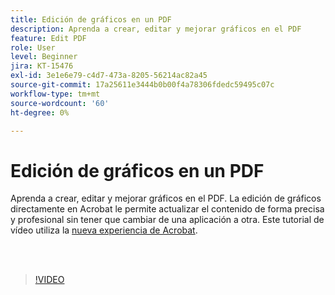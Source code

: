 ```yaml
---
title: Edición de gráficos en un PDF
description: Aprenda a crear, editar y mejorar gráficos en el PDF
feature: Edit PDF
role: User
level: Beginner
jira: KT-15476
exl-id: 3e1e6e79-c4d7-473a-8205-56214ac82a45
source-git-commit: 17a25611e3444b0b00f4a78306fdedc59495c07c
workflow-type: tm+mt
source-wordcount: '60'
ht-degree: 0%

---
```


# Edición de gráficos en un PDF

Aprenda a crear, editar y mejorar gráficos en el PDF. La edición de gráficos directamente en Acrobat le permite actualizar el contenido de forma precisa y profesional sin tener que cambiar de una aplicación a otra. Este tutorial de vídeo utiliza la [nueva experiencia de Acrobat](new-workspace.md).

<br> 

>[!VIDEO](https://video.tv.adobe.com/v/3446932?enablevpops&quality=12&learn=on&hidetitle=true&captions=spa)
